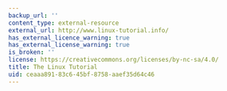 ```yaml
---
backup_url: ''
content_type: external-resource
external_url: http://www.linux-tutorial.info/
has_external_licence_warning: true
has_external_license_warning: true
is_broken: ''
license: https://creativecommons.org/licenses/by-nc-sa/4.0/
title: The Linux Tutorial
uid: ceaaa891-83c6-45bf-8758-aaef35d64c46
---
```

